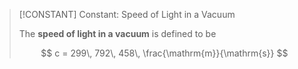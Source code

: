 >[!CONSTANT] Constant: Speed of Light in a Vacuum
>
>The **speed of light in a vacuum** is defined to be
>
>$$
>c = 299\, 792\, 458\, \frac{\mathrm{m}}{\mathrm{s}}
>$$
>